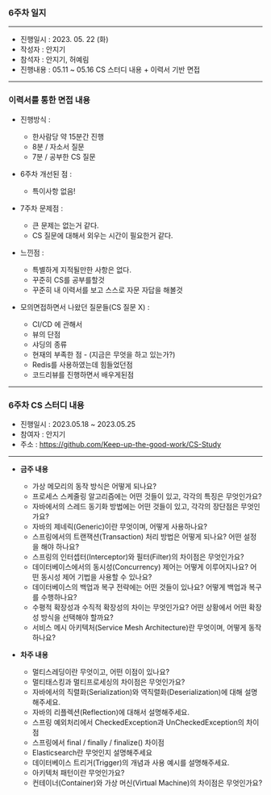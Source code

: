 ### 6주차 일지

---
- 진행일시 : 2023. 05. 22 (화)
- 작성자 : 안지기
- 참석자 : 안지기, 허예림
- 진행내용 : 05.11 ~ 05.16 CS 스터디 내용 + 이력서 기반 면접
---
### 이력서를 통한 면접 내용
- 진행방식 :
    - 한사람당 약 15분간 진행
    - 8분 / 자소서 질문
    - 7분 / 공부한 CS 질문


- 6주차 개선된 점 :
    - 특이사항 없음!


- 7주차 문제점 :
    - 큰 문제는 없는거 같다.
    - CS 질문에 대해서 외우는 시간이 필요한거 같다.


- 느낀점 :
    - 특별하게 지적될만한 사항은 없다.
    - 꾸준히 CS를 공부를할것
    - 꾸준히 내 이력서를 보고 스스로 자문 자답을 해볼것


- 모의면접하면서 나왔던 질문들(CS 질문 X) :
  - CI/CD 에 관해서
  - 뷰의 단점
  - 샤딩의 종류
  - 현재의 부족한 점 - (지금은 무엇을 하고 있는가?)
  - Redis를 사용하였는데 힘들었던점
  - 코드리뷰를 진행하면서 배우게된점

---
### 6주차 CS 스터디 내용
- 진행일시 : 2023.05.18 ~ 2023.05.25
- 참여자 : 안지기
- 주소 : https://github.com/Keep-up-the-good-work/CS-Study
---

- **금주 내용**
  - 가상 메모리의 동작 방식은 어떻게 되나요?
  - 프로세스 스케줄링 알고리즘에는 어떤 것들이 있고, 각각의 특징은 무엇인가요?
  - 자바에서의 스레드 동기화 방법에는 어떤 것들이 있고, 각각의 장단점은 무엇인가요?
  - 자바의 제네릭(Generic)이란 무엇이며, 어떻게 사용하나요?
  - 스프링에서의 트랜잭션(Transaction) 처리 방법은 어떻게 되나요? 어떤 설정을 해야 하나요?
  - 스프링의 인터셉터(Interceptor)와 필터(Filter)의 차이점은 무엇인가요?
  - 데이터베이스에서의 동시성(Concurrency) 제어는 어떻게 이루어지나요? 어떤 동시성 제어 기법을 사용할 수 있나요?
  - 데이터베이스의 백업과 복구 전략에는 어떤 것들이 있나요? 어떻게 백업과 복구를 수행하나요?
  - 수평적 확장성과 수직적 확장성의 차이는 무엇인가요? 어떤 상황에서 어떤 확장성 방식을 선택해야 할까요?
  - 서비스 메시 아키텍처(Service Mesh Architecture)란 무엇이며, 어떻게 동작하나요?
  
- **차주 내용**
  - 멀티스레딩이란 무엇이고, 어떤 이점이 있나요?
  - 멀티태스킹과 멀티프로세싱의 차이점은 무엇인가요?
  - 자바에서의 직렬화(Serialization)와 역직렬화(Deserialization)에 대해 설명해주세요.
  - 자바의 리플렉션(Reflection)에 대해서 설명해주세요.
  - 스프링 예외처리에서 CheckedException과 UnCheckedException의 차이점
  - 스프링에서 final / finally / finalize() 차이점
  - Elasticsearch란 무엇인지 설명해주세요
  - 데이터베이스 트리거(Trigger)의 개념과 사용 예시를 설명해주세요.
  - 아키텍처 패턴이란 무엇인가요?
  - 컨테이너(Container)와 가상 머신(Virtual Machine)의 차이점은 무엇인가요?